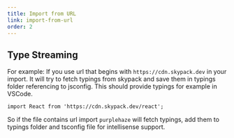 ```yaml
---
title: Import from URL
link: import-from-url
order: 2
---
```


## Type Streaming

For example: If you use url that begins with `https://cdn.skypack.dev` in your import. It will try to fetch typings from skypack and save them in typings folder referencing to jsconfig. This should provide typings for example in VSCode.

```tsx
import React from 'https://cdn.skypack.dev/react';
```

So if the file contains url import `purplehaze` will fetch typings, add them to typings folder and tsconfig file for intellisense support.
